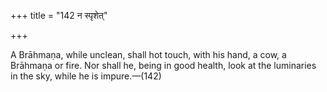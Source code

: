 +++
title = "142 न स्पृशेत्"

+++

A Brāhmaṇa, while unclean, shall hot touch, with his hand, a cow, a Brāhmaṇa or fire. Nor shall he, being in good health, look at the luminaries in the sky, while he is impure.—(142)